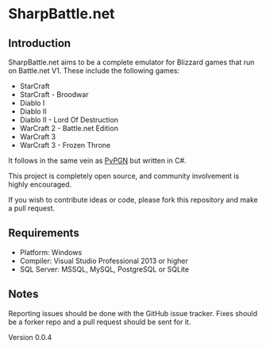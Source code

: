 # SharpBattle.net

## Introduction

SharpBattle.net aims to be a complete emulator for Blizzard games that run on Battle.net V1. These include the following games:

 + StarCraft
 + StarCraft - Broodwar
 + Diablo I
 + Diablo II
 + Diablo II - Lord Of Destruction
 + WarCraft 2 - Battle.net Edition
 + WarCraft 3
 + WarCraft 3 - Frozen Throne

It follows in the same vein as [PvPGN](http://pvpgn.berlios.de/) but written in C#.

This project is completely open source, and community involvement is highly encouraged.

If you wish to contribute ideas or code, please fork this repository and make a pull request.

## Requirements

 + Platform: Windows
 + Compiler: Visual Studio Professional 2013 or higher
 + SQL Server: MSSQL, MySQL, PostgreSQL or SQLite

## Notes

Reporting issues should be done with the GitHub issue tracker. Fixes should be a forker repo and a pull request should be
sent for it.

Version 0.0.4